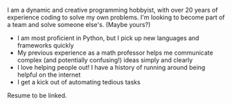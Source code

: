 

 I am a dynamic and creative programming hobbyist, with over 20 years of experience coding to solve my own problems. I'm looking to become part of a team and solve someone else's. (Maybe yours?)

- I am most proficient in Python, but I pick up new languages and frameworks quickly
- My previous experience as a math professor helps me communicate complex \(and potentially confusing\!\) ideas simply and clearly
- I love helping people out! I have a history of running around being helpful on the internet
  <!--  - [The TeX StackExchange](https://tex.stackexchange.com/users/25378/kmacinnis)  -->
- I get a kick out of automating tedious tasks

Resume to be linked.

